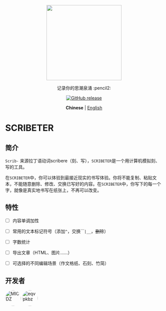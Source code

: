 <p align="center">
  <img src="https://i.loli.net/2021/07/31/MEzWq2JlxhPgHUG.png" width=240 />
</p>
<p align="center">
	 记录你的思潮泉涌 :pencil2:
</p>
<p align="center">
	<a href="https://github.com/MicDZ/SCRIBETER/releases/latest"><img src="https://img.shields.io/github/v/release/MicDZ/SCRIBETER?logo=github" alt="GitHub release" /></a>
</p>

<p align="center">
  <strong>Chinese</strong> | <a href="https://github.com/MicDZ/SCRIBETER/blob/master/README.en.md">English</a>
</p>


# SCRIBETER

## 简介

`Scrib-` 来源拉丁语动词scribere（刻、写），`SCRIBETER`是一个用计算机模拟刻、写的工具。

在`SCRIBETER`中，你可以体验到最接近现实的书写体验。你将不能复制、粘贴文本，不能随意删除、修改、交换已写好的内容。在`SCRIBETER`中，你写下的每一个字，就像是真实地书写在纸张上，不再可以改变。

## 特性

- [ ] 内容单调加性

- [ ] 常用的文本标记符号（添加`^`，交换`￣|__`，~~删除~~）

- [ ] 字数统计

- [ ] 导出文章（HTML、图片……）

- [ ] 可选择的不同编辑场景（作文格纸、石刻、竹简）


## 开发者

<p>
<a href="https://github.com/MicDZ">
<img src="https://avatars.githubusercontent.com/u/34596177?v=4" alt="MICDZ" width="50" style="border-radius:50%"/></a>
<a href="https://github.com/eqvpkbz">
<img src="https://avatars.githubusercontent.com/u/33982692?v=4" alt="eqvpkbz" width="50" style="border-radius:50%"/></a>
</p>

